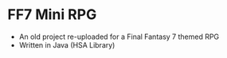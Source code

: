 # FF7 Mini RPG
- An old project re-uploaded for a Final Fantasy 7 themed RPG
- Written in Java (HSA Library)
